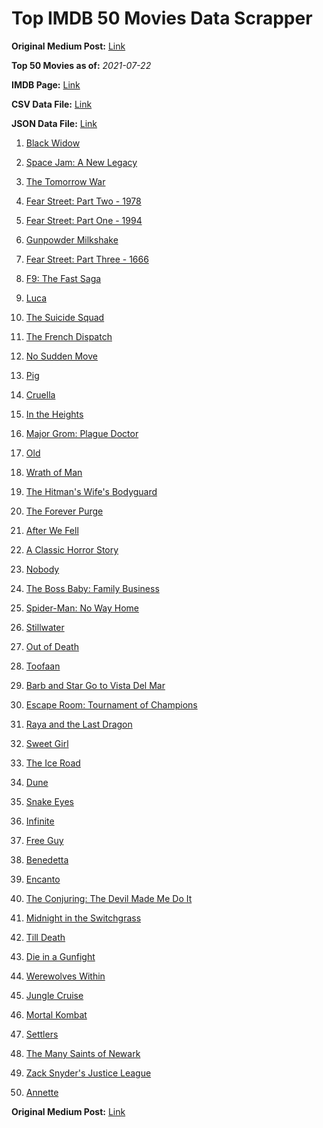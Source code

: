 # Top IMDB 50 Movies Data Scrapper

**Original Medium Post:** [Link](https://medium.com/@nishantsahoo/which-movie-should-i-watch-5c83a3c0f5b1) 

**Top 50 Movies as of:** _2021-07-22_

**IMDB Page:** [Link](http://www.imdb.com/search/title?release_date=2021,2021&title_type=feature)

**CSV Data File:** [Link](/Data/data.csv)

**JSON Data File:** [Link](/Data/data.json)

1. [Black Widow](https://www.imdb.com/title/tt3480822/?ref_=adv_li_tt)

2. [Space Jam: A New Legacy](https://www.imdb.com/title/tt3554046/?ref_=adv_li_tt)

3. [The Tomorrow War](https://www.imdb.com/title/tt9777666/?ref_=adv_li_tt)

4. [Fear Street: Part Two - 1978](https://www.imdb.com/title/tt9701940/?ref_=adv_li_tt)

5. [Fear Street: Part One - 1994](https://www.imdb.com/title/tt6566576/?ref_=adv_li_tt)

6. [Gunpowder Milkshake](https://www.imdb.com/title/tt8368408/?ref_=adv_li_tt)

7. [Fear Street: Part Three - 1666](https://www.imdb.com/title/tt9701942/?ref_=adv_li_tt)

8. [F9: The Fast Saga](https://www.imdb.com/title/tt5433138/?ref_=adv_li_tt)

9. [Luca](https://www.imdb.com/title/tt12801262/?ref_=adv_li_tt)

10. [The Suicide Squad](https://www.imdb.com/title/tt6334354/?ref_=adv_li_tt)

11. [The French Dispatch](https://www.imdb.com/title/tt8847712/?ref_=adv_li_tt)

12. [No Sudden Move](https://www.imdb.com/title/tt11525644/?ref_=adv_li_tt)

13. [Pig](https://www.imdb.com/title/tt11003218/?ref_=adv_li_tt)

14. [Cruella](https://www.imdb.com/title/tt3228774/?ref_=adv_li_tt)

15. [In the Heights](https://www.imdb.com/title/tt1321510/?ref_=adv_li_tt)

16. [Major Grom: Plague Doctor](https://www.imdb.com/title/tt7601480/?ref_=adv_li_tt)

17. [Old](https://www.imdb.com/title/tt10954652/?ref_=adv_li_tt)

18. [Wrath of Man](https://www.imdb.com/title/tt11083552/?ref_=adv_li_tt)

19. [The Hitman's Wife's Bodyguard](https://www.imdb.com/title/tt8385148/?ref_=adv_li_tt)

20. [The Forever Purge](https://www.imdb.com/title/tt10327252/?ref_=adv_li_tt)

21. [After We Fell](https://www.imdb.com/title/tt13069986/?ref_=adv_li_tt)

22. [A Classic Horror Story](https://www.imdb.com/title/tt12877640/?ref_=adv_li_tt)

23. [Nobody](https://www.imdb.com/title/tt7888964/?ref_=adv_li_tt)

24. [The Boss Baby: Family Business](https://www.imdb.com/title/tt6932874/?ref_=adv_li_tt)

25. [Spider-Man: No Way Home](https://www.imdb.com/title/tt10872600/?ref_=adv_li_tt)

26. [Stillwater](https://www.imdb.com/title/tt10696896/?ref_=adv_li_tt)

27. [Out of Death](https://www.imdb.com/title/tt12528166/?ref_=adv_li_tt)

28. [Toofaan](https://www.imdb.com/title/tt11045422/?ref_=adv_li_tt)

29. [Barb and Star Go to Vista Del Mar](https://www.imdb.com/title/tt3797512/?ref_=adv_li_tt)

30. [Escape Room: Tournament of Champions](https://www.imdb.com/title/tt9844522/?ref_=adv_li_tt)

31. [Raya and the Last Dragon](https://www.imdb.com/title/tt5109280/?ref_=adv_li_tt)

32. [Sweet Girl](https://www.imdb.com/title/tt10731768/?ref_=adv_li_tt)

33. [The Ice Road](https://www.imdb.com/title/tt3758814/?ref_=adv_li_tt)

34. [Dune](https://www.imdb.com/title/tt1160419/?ref_=adv_li_tt)

35. [Snake Eyes](https://www.imdb.com/title/tt8404256/?ref_=adv_li_tt)

36. [Infinite](https://www.imdb.com/title/tt6654210/?ref_=adv_li_tt)

37. [Free Guy](https://www.imdb.com/title/tt6264654/?ref_=adv_li_tt)

38. [Benedetta](https://www.imdb.com/title/tt6823148/?ref_=adv_li_tt)

39. [Encanto](https://www.imdb.com/title/tt2953050/?ref_=adv_li_tt)

40. [The Conjuring: The Devil Made Me Do It](https://www.imdb.com/title/tt7069210/?ref_=adv_li_tt)

41. [Midnight in the Switchgrass](https://www.imdb.com/title/tt11656220/?ref_=adv_li_tt)

42. [Till Death](https://www.imdb.com/title/tt11804152/?ref_=adv_li_tt)

43. [Die in a Gunfight](https://www.imdb.com/title/tt1697800/?ref_=adv_li_tt)

44. [Werewolves Within](https://www.imdb.com/title/tt9288692/?ref_=adv_li_tt)

45. [Jungle Cruise](https://www.imdb.com/title/tt0870154/?ref_=adv_li_tt)

46. [Mortal Kombat](https://www.imdb.com/title/tt0293429/?ref_=adv_li_tt)

47. [Settlers](https://www.imdb.com/title/tt9373688/?ref_=adv_li_tt)

48. [The Many Saints of Newark](https://www.imdb.com/title/tt8110232/?ref_=adv_li_tt)

49. [Zack Snyder's Justice League](https://www.imdb.com/title/tt12361974/?ref_=adv_li_tt)

50. [Annette](https://www.imdb.com/title/tt6217926/?ref_=adv_li_tt)

**Original Medium Post:** [Link](https://medium.com/@nishantsahoo/which-movie-should-i-watch-5c83a3c0f5b1) 
